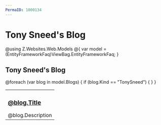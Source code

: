 ```yaml
---
PermaID: 1000134
---
```


# Tony Sneed's Blog

@using Z.Websites.Web.Models
@{
    var model = (EntityFrameworkFaq)ViewBag.EntityFrameworkFaq;
}

<h2>Tony Sneed's Blog</h2>

<table>
    <tbody>
        @foreach (var blog in model.Blogs)
        {
            if (blog.Kind == "TonySneed")
            {
                <tr>
                    <td>
                        <h3><a href="@blog.Url">@blog.Title</a></h3>
                        @blog.Description
                    </td>
                </tr>
            }
        }
    </tbody>
</table>
